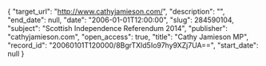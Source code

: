 {
  "target_url": "http://www.cathyjamieson.com/", 
  "description": "", 
  "end_date": null, 
  "date": "2006-01-01T12:00:00", 
  "slug": 284590104, 
  "subject": "Scottish Independence Referendum 2014", 
  "publisher": "cathyjamieson.com", 
  "open_access": true, 
  "title": "Cathy Jamieson MP", 
  "record_id": "20060101T120000/8BgrTXld5Io97hy9XZj7UA==", 
  "start_date": null
}

